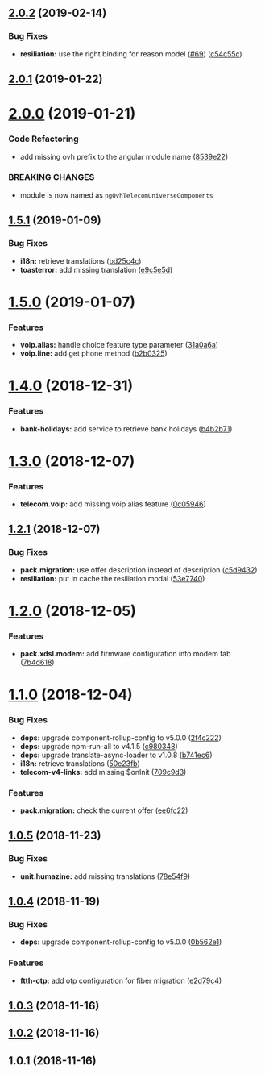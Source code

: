 ## [2.0.2](https://github.com/ovh-ux/ng-ovh-telecom-universe-components/compare/v2.0.1...v2.0.2) (2019-02-14)


### Bug Fixes

* **resiliation:** use the right binding for reason model ([#69](https://github.com/ovh-ux/ng-ovh-telecom-universe-components/issues/69)) ([c54c55c](https://github.com/ovh-ux/ng-ovh-telecom-universe-components/commit/c54c55c))



## [2.0.1](https://github.com/ovh-ux/ng-ovh-telecom-universe-components/compare/v2.0.0...v2.0.1) (2019-01-22)



# [2.0.0](https://github.com/ovh-ux/ng-ovh-telecom-universe-components/compare/v1.5.1...v2.0.0) (2019-01-21)


### Code Refactoring

* add missing ovh prefix to the angular module name ([8539e22](https://github.com/ovh-ux/ng-ovh-telecom-universe-components/commit/8539e22))


### BREAKING CHANGES

* module is now named as `ngOvhTelecomUniverseComponents`



## [1.5.1](https://github.com/ovh-ux/telecom-universe-components/compare/v1.5.0...v1.5.1) (2019-01-09)


### Bug Fixes

* **i18n:** retrieve translations ([bd25c4c](https://github.com/ovh-ux/telecom-universe-components/commit/bd25c4c))
* **toasterror:** add missing translation ([e9c5e5d](https://github.com/ovh-ux/telecom-universe-components/commit/e9c5e5d))



# [1.5.0](https://github.com/ovh-ux/telecom-universe-components/compare/v1.4.0...v1.5.0) (2019-01-07)


### Features

* **voip.alias:** handle choice feature type parameter ([31a0a6a](https://github.com/ovh-ux/telecom-universe-components/commit/31a0a6a))
* **voip.line:** add get phone method ([b2b0325](https://github.com/ovh-ux/telecom-universe-components/commit/b2b0325))



# [1.4.0](https://github.com/ovh-ux/telecom-universe-components/compare/v1.3.0...v1.4.0) (2018-12-31)


### Features

* **bank-holidays:** add service to retrieve bank holidays ([b4b2b71](https://github.com/ovh-ux/telecom-universe-components/commit/b4b2b71))



# [1.3.0](https://github.com/ovh-ux/telecom-universe-components/compare/v1.2.1...v1.3.0) (2018-12-07)


### Features

* **telecom.voip:** add missing voip alias feature ([0c05946](https://github.com/ovh-ux/telecom-universe-components/commit/0c05946))



## [1.2.1](https://github.com/ovh-ux/telecom-universe-components/compare/v1.2.0...v1.2.1) (2018-12-07)


### Bug Fixes

* **pack.migration:** use offer description instead of description  ([c5d9432](https://github.com/ovh-ux/telecom-universe-components/commit/c5d9432))
* **resiliation:** put in cache the resiliation modal ([53e7740](https://github.com/ovh-ux/telecom-universe-components/commit/53e7740))



# [1.2.0](https://github.com/ovh-ux/telecom-universe-components/compare/v1.1.0...v1.2.0) (2018-12-05)


### Features

* **pack.xdsl.modem:** add firmware configuration into modem tab ([7b4d618](https://github.com/ovh-ux/telecom-universe-components/commit/7b4d618))



# [1.1.0](https://github.com/ovh-ux/telecom-universe-components/compare/v1.0.5...v1.1.0) (2018-12-04)


### Bug Fixes

* **deps:** upgrade component-rollup-config to v5.0.0 ([2f4c222](https://github.com/ovh-ux/telecom-universe-components/commit/2f4c222))
* **deps:** upgrade npm-run-all to v4.1.5 ([c980348](https://github.com/ovh-ux/telecom-universe-components/commit/c980348))
* **deps:** upgrade translate-async-loader to v1.0.8 ([b741ec6](https://github.com/ovh-ux/telecom-universe-components/commit/b741ec6))
* **i18n:** retrieve translations ([50e23fb](https://github.com/ovh-ux/telecom-universe-components/commit/50e23fb))
* **telecom-v4-links:** add missing $onInit ([709c9d3](https://github.com/ovh-ux/telecom-universe-components/commit/709c9d3))


### Features

* **pack.migration:** check the current offer ([ee6fc22](https://github.com/ovh-ux/telecom-universe-components/commit/ee6fc22))



## [1.0.5](https://github.com/ovh-ux/telecom-universe-components/compare/v1.0.4...v1.0.5) (2018-11-23)


### Bug Fixes

* **unit.humazine:** add missing translations ([78e54f9](https://github.com/ovh-ux/telecom-universe-components/commit/78e54f9))



## [1.0.4](https://github.com/ovh-ux/telecom-universe-components/compare/v1.0.3...v1.0.4) (2018-11-19)


### Bug Fixes

* **deps:** upgrade component-rollup-config to v5.0.0 ([0b562e1](https://github.com/ovh-ux/telecom-universe-components/commit/0b562e1))


### Features

* **ftth-otp:** add otp configuration for fiber migration ([e2d79c4](https://github.com/ovh-ux/telecom-universe-components/commit/e2d79c4))



## [1.0.3](https://github.com/ovh-ux/telecom-universe-components/compare/v1.0.2...v1.0.3) (2018-11-16)



## [1.0.2](https://github.com/ovh-ux/telecom-universe-components/compare/v1.0.1...v1.0.2) (2018-11-16)



## 1.0.1 (2018-11-16)



